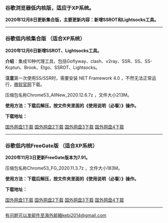 ### 谷歌浏览器低内核版，适应于XP系统。

**2020年12月8日更新集合版，主要更新内容：新增SSROT和Lightsocks工具。**

***

### 谷歌低内核集合版 （适合XP系统）

**2020年12月6日新增SSROT、Lightsocks工具。**

**介绍**：集成10种代理工具，包括Goflyway、clash、v2ray、SSR、SS、SS-Kcptun、Brook、Etgo、SSROT、Lightsocks。

**注意**第一次使用SS/SSR时，需要安装 NET Framework 4.0 ，不然无法正常运行，[微软官网](https://www.microsoft.com/zh-cn/download/details.aspx?id=17718)下载。

压缩包名称Chrome53_AllNew_2020.12.6.7z ，文件大小213M。

**使用方法：下载后解压，按文件夹里面的《使用说明（必看）》操作。**

**下载地址：**

[国外网盘1下载](https://tr71.free4444.xyz/Chrome53_AllNew_2020.12.6.7z) 
[国外网盘2下载](https://tr61.free4444.xyz/Chrome53_AllNew_2020.12.6.7z) 
[国外网盘3下载](https://tr91.free4444.xyz/Chrome53_AllNew_2020.12.6.7z) 
[国外网盘4下载](https://tr51.free4444.xyz/Chrome53_AllNew_2020.12.6.7z) 

***

### 谷歌低内核FreeGate版 （适合XP系统）

**2020年11月3日更新FreeGate版本为7.91。**

压缩包名称Chrome53_FG_2020.11.3.7z ，文件大小183M。

**使用方法：下载后解压，按文件夹里面的《使用说明（必看）》操作。**

**下载地址：**

[国外网盘1下载](https://tr71.free4444.xyz/Chrome53_FG_v2020.11.3.7z) 
[国外网盘2下载](https://tr61.free4444.xyz/Chrome53_FG_v2020.11.3.7z) 
[国外网盘3下载](https://tr91.free4444.xyz/Chrome53_FG_v2020.11.3.7z) 
[国外网盘4下载](https://tr51.free4444.xyz/Chrome53_FG_v2020.11.3.7z) 


***


有问题可以发邮件至海外邮箱kebi2014@gmail.com

